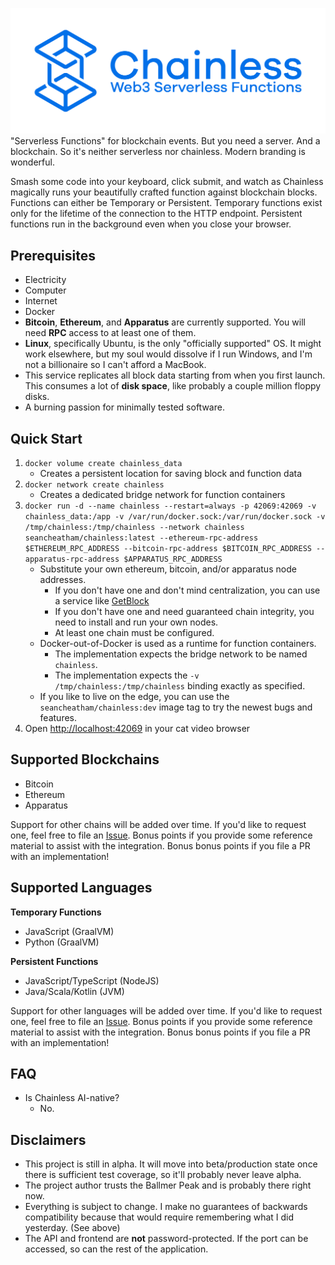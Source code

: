 ![Chainless](./docs/static/img/logo.png)
"Serverless Functions" for blockchain events. But you need a server. And a blockchain. So it's neither serverless nor chainless. Modern branding is wonderful.

Smash some code into your keyboard, click submit, and watch as Chainless magically runs your beautifully crafted function against blockchain blocks. Functions can either be Temporary or Persistent. Temporary functions exist only for the lifetime of the connection to the HTTP endpoint. Persistent functions run in the background even when you close your browser.

## Prerequisites
- Electricity
- Computer
- Internet
- Docker
- **Bitcoin**, **Ethereum**, and **Apparatus** are currently supported. You will need **RPC** access to at least one of them.
- **Linux**, specifically Ubuntu, is the only "officially supported" OS. It might work elsewhere, but my soul would dissolve if I run Windows, and I'm not a billionaire so I can't afford a MacBook.
- This service replicates all block data starting from when you first launch. This consumes a lot of **disk space**, like probably a couple million floppy disks.
- A burning passion for minimally tested software.

## Quick Start
1. `docker volume create chainless_data`
   - Creates a persistent location for saving block and function data
1. `docker network create chainless`
   - Creates a dedicated bridge network for function containers
1. `docker run -d --name chainless --restart=always -p 42069:42069 -v chainless_data:/app -v /var/run/docker.sock:/var/run/docker.sock -v  /tmp/chainless:/tmp/chainless --network chainless seancheatham/chainless:latest --ethereum-rpc-address $ETHEREUM_RPC_ADDRESS --bitcoin-rpc-address $BITCOIN_RPC_ADDRESS --apparatus-rpc-address $APPARATUS_RPC_ADDRESS`
   - Substitute your own ethereum, bitcoin, and/or apparatus node addresses.
     - If you don't have one and don't mind centralization, you can use a service like [GetBlock](https://getblock.io/)
     - If you don't have one and need guaranteed chain integrity, you need to install and run your own nodes.
     - At least one chain must be configured.
   - Docker-out-of-Docker is used as a runtime for function containers.
     - The implementation expects the bridge network to be named `chainless`.
     - The implementation expects the `-v  /tmp/chainless:/tmp/chainless` binding exactly as specified.
   - If you like to live on the edge, you can use the `seancheatham/chainless:dev` image tag to try the newest bugs and features.
1. Open [http://localhost:42069](http://localhost:42069) in your cat video browser

## Supported Blockchains
- Bitcoin
- Ethereum
- Apparatus

Support for other chains will be added over time. If you'd like to request one, feel free to file an [Issue](https://github.com/SeanCheatham/chainless/issues). Bonus points if you provide some reference material to assist with the integration. Bonus bonus points if you file a PR with an implementation!

## Supported Languages
**Temporary Functions**
- JavaScript (GraalVM)
- Python (GraalVM)

**Persistent Functions**
- JavaScript/TypeScript (NodeJS)
- Java/Scala/Kotlin (JVM)

Support for other languages will be added over time. If you'd like to request one, feel free to file an [Issue](https://github.com/SeanCheatham/chainless/issues). Bonus points if you provide some reference material to assist with the integration. Bonus bonus points if you file a PR with an implementation!

## FAQ
- Is Chainless AI-native?
  - No.

## Disclaimers
- This project is still in alpha. It will move into beta/production state once there is sufficient test coverage, so it'll probably never leave alpha.
- The project author trusts the Ballmer Peak and is probably there right now.
- Everything is subject to change. I make no guarantees of backwards compatibility because that would require remembering what I did yesterday. (See above)
- The API and frontend are **not** password-protected. If the port can be accessed, so can the rest of the application.

